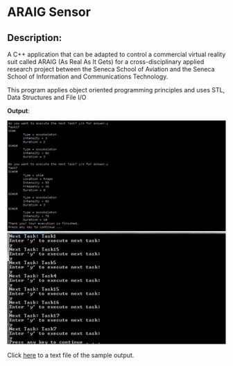 # ARAIG Sensor

## Description:

A C++ application that can be adapted to control a commercial virtual reality suit called ARAIG (As Real As It Gets) for a cross-disciplinary applied research project between 
the Seneca School of Aviation and the Seneca School of Information and Communications Technology. 

This program applies object oriented programming principles and uses STL, Data Structures and File I/O

**Output**:

![sample output](./Images/SampleOutput2.JPG "Sample Output")
![sample output](./Images/SampleOutput.JPG "Sample Output")

Click <a href="https://github.com/suhaib-saqib/ARAIG-Sensor/blob/master/SampleOutput.txt">here</a> to a text file of the sample output. 